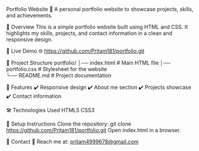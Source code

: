 Portfolio Website
🚀 A personal portfolio website to showcase projects, skills, and achievements.

📌 Overview
This is a simple portfolio website built using HTML and CSS. It highlights my skills, projects, and contact information in a clean and responsive design.

🔗 Live Demo
🌐 https://github.com/Pritam181/portfolio.git


📁 Project Structure
portfolio/
│── index.html          # Main HTML file
│── portfolio.css       # Stylesheet for the website        
└── README.md           # Project documentation

🎨 Features
✔️ Responsive design
✔️ About me section
✔️ Projects showcase
✔️ Contact information

🛠 Technologies Used
HTML5
CSS3

📌 Setup Instructions
Clone the repository:
git clone https://github.com/Pritam181/portfolio.git
Open index.html in a browser.

📧 Contact
📩 Reach me at: pritam4999678@gmail.com

